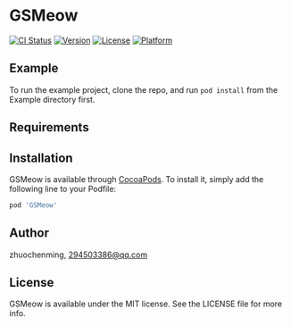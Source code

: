 # GSMeow

[![CI Status](https://img.shields.io/travis/zhuochenming/GSMeow.svg?style=flat)](https://travis-ci.org/zhuochenming/GSMeow)
[![Version](https://img.shields.io/cocoapods/v/GSMeow.svg?style=flat)](https://cocoapods.org/pods/GSMeow)
[![License](https://img.shields.io/cocoapods/l/GSMeow.svg?style=flat)](https://cocoapods.org/pods/GSMeow)
[![Platform](https://img.shields.io/cocoapods/p/GSMeow.svg?style=flat)](https://cocoapods.org/pods/GSMeow)

## Example

To run the example project, clone the repo, and run `pod install` from the Example directory first.

## Requirements

## Installation

GSMeow is available through [CocoaPods](https://cocoapods.org). To install
it, simply add the following line to your Podfile:

```ruby
pod 'GSMeow'
```

## Author

zhuochenming, 294503386@qq.com

## License

GSMeow is available under the MIT license. See the LICENSE file for more info.
